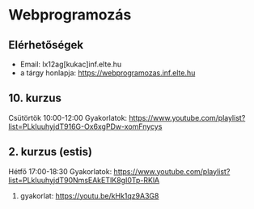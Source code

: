 # Webprogramozás

## Elérhetőségek

- Email: lx12ag[kukac]inf.elte.hu
- a tárgy honlapja: https://webprogramozas.inf.elte.hu

## 10. kurzus
Csütörtök 10:00-12:00
Gyakorlatok: https://www.youtube.com/playlist?list=PLkIuuhyjdT916G-Ox6xgPDw-xomFnycys


## 2. kurzus (estis)
Hétfő 17:00-18:30
Gyakorlatok: https://www.youtube.com/playlist?list=PLkIuuhyjdT90NmsEAkETIK8gI0Tp-RKlA
1. gyakorlat: https://youtu.be/kHk1qz9A3G8
